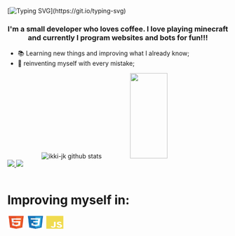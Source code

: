 [![Typing SVG](https://readme-typing-svg.demolab.com?font=Fira+Code&weight=600&size=22&duration=4995&pause=994&color=AC4BE6&center=true&vCenter=true&random=false&width=1000&lines=Hello+devs!!;My+names+is+Lucas;I'm+16+years+old.)](https://git.io/typing-svg)
<h3 align="center">I'm a small developer who loves coffee. I love playing minecraft and currently I program websites and bots for fun!!!</h3>

- 📚 Learning new things and improving what I already know;
- 🌻 reinventing myself with every mistake;


<div align="center">  
  <img width="49%" height="195px" src="https://github-readme-stats.vercel.app/api?username=LRPT1A&show_icons=true&hide_border=true&title_color=8A53B1FF&icon_color=8A53B1FF&text_color=c9d1d9&bg_color=0d1117" alt="ikki-jk github stats" /> 
  <img width="41%" height="195px" src="https://github-readme-stats.vercel.app/api/top-langs/?username=ikki-jk&layout=compact&hide_border=true&title_color=8A53B1FF&text_color=8A53B1FF&bg_color=0d1117" />
</div>
<a href="https://www.instagram.com/lucas_jjkkj/" target="_blank"><img src="https://img.shields.io/badge/-Instagram-2f3136?style=for-the-badge&logo=instagram&logoColor=white"</a>
<a href="https://discord.com/invite/wQGtXQfUTe" target="_blank"><img src="https://img.shields.io/badge/Discord-2f3136?style=for-the-badge&logo=discord&logoColor=white" target="_blank"></a>

<div style="display: inline_block"><br>
  <h1> Improving myself in:</h1>
    <img align="center" alt="Html" height="30" width="40" src="https://github.com/devicons/devicon/blob/master/icons/html5/html5-original.svg">
  <img align="center" alt="CSS" height="30" width="40" src="https://raw.githubusercontent.com/devicons/devicon/master/icons/css3/css3-original.svg">
  <img align="center" alt="Js" height="30" width="40" src="https://raw.githubusercontent.com/devicons/devicon/master/icons/javascript/javascript-plain.svg">
  <!--<img align="center" alt="Ts" height="30" width="40" src="https://raw.githubusercontent.com/devicons/devicon/master/icons/typescript/typescript-plain.svg">-->
</div>
